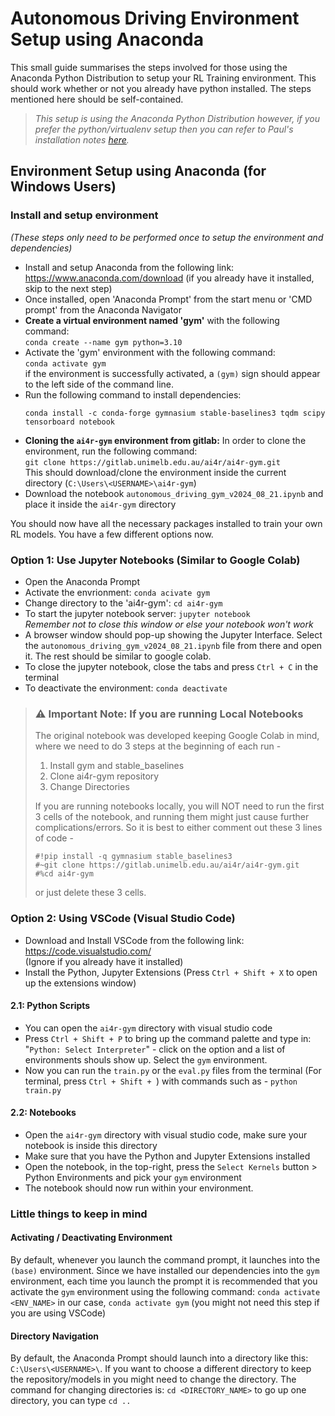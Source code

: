 # Autonomous Driving Environment Setup using Anaconda
This small guide summarises the steps involved for those using the Anaconda Python Distribution to setup your RL Training environment. This should work whether or not you already have python installed. The steps mentioned here should be self-contained.

> *This setup is using the Anaconda Python Distribution however, if you prefer the python/virtualenv setup then you can refer to Paul's installation notes [here]( https://gitlab.unimelb.edu.au/ai4r/ai4r-gym/-/blob/main/docs/installation.md).*

## Environment Setup using Anaconda (for Windows Users)

### Install and setup environment
*(These steps only need to be performed once to setup the environment and dependencies)*
- Install and setup Anaconda from the following link: https://www.anaconda.com/download (if you already have it installed, skip to the next step)
- Once installed, open 'Anaconda Prompt' from the start menu or 'CMD prompt' from the Anaconda Navigator
- **Create a virtual environment named 'gym'** with the following command:  
  `conda create --name gym python=3.10`
- Activate the 'gym' environment with the following command:  
  `conda activate gym`  
  if the environment is successfully activated, a `(gym)` sign should appear to the left side of the command line.
- Run the following command to install dependencies:
  ```
  conda install -c conda-forge gymnasium stable-baselines3 tqdm scipy tensorboard notebook
  ```
- **Cloning the `ai4r-gym` environment from gitlab:** In order to clone the environment, run the following command:  
  `git clone https://gitlab.unimelb.edu.au/ai4r/ai4r-gym.git`  
  This should download/clone the environment inside the current directory (`C:\Users\<USERNAME>\ai4r-gym`)
- Download the notebook `autonomous_driving_gym_v2024_08_21.ipynb` and place it inside the `ai4r-gym` directory

You should now have all the necessary packages installed to train your own RL models. You have a few different options now. 

### Option 1: Use Jupyter Notebooks (Similar to Google Colab)
- Open the Anaconda Prompt
- Activate the envrionment: `conda acivate gym`
- Change directory to the 'ai4r-gym': `cd ai4r-gym`
- To start the jupyter notebook server: `jupyter notebook`  
  *Remember not to close this window or else your notebook won't work*
- A browser window should pop-up showing the Jupyter Interface. Select the `autonomous_driving_gym_v2024_08_21.ipynb` file from there and open it. The rest should be similar to google colab.
- To close the jupyter notebook, close the tabs and press `Ctrl + C` in the terminal
- To deactivate the environment: `conda deactivate`

> ### ⚠️ **Important Note: If you are running Local Notebooks**
> 
> The original notebook was developed keeping Google Colab in mind, where we need to do 3 steps at the beginning of each run - 
> 1. Install gym and stable_baselines
> 2. Clone ai4r-gym repository
> 3. Change Directories
>
> If you are running notebooks locally, you will NOT need to run the first 3 cells of the notebook, and running them might just cause further complications/errors. So it is best to either comment out these 3 lines of code - 
>
>```
>#!pip install -q gymnasium stable_baselines3
>#~git clone https://gitlab.unimelb.edu.au/ai4r/ai4r-gym.git
>#%cd ai4r-gym
>```
>
>or just delete these 3 cells. 

### Option 2: Using VSCode (Visual Studio Code)
- Download and Install VSCode from the following link: https://code.visualstudio.com/  
  (Ignore if you already have it installed)
- Install the Python, Jupyter Extensions (Press `Ctrl + Shift + X` to open up the extensions window)

#### 2.1: Python Scripts
- You can open the `ai4r-gym` directory with visual studio code
- Press `Ctrl + Shift + P` to bring up the command palette and type in: "`Python: Select Interpreter`" - click on the option and a list of environments shouls show up. Select the `gym` environment. 
- Now you can run the `train.py` or the `eval.py` files from the terminal (For terminal, press `Ctrl + Shift + `) with commands such as - `python train.py`

#### 2.2: Notebooks
- Open the `ai4r-gym` directory with visual studio code, make sure your notebook is inside this directory
- Make sure that you have the Python and Jupyter Extensions installed
- Open the notebook, in the top-right, press the `Select Kernels` button > Python Environments and pick your `gym` environment
- The notebook should now run within your environment. 

### Little things to keep in mind

#### Activating / Deactivating Environment
By default, whenever you launch the command prompt, it launches into the `(base)` environment. Since we have installed our dependencies into the `gym` environment, each time you launch the prompt it is recommended that you activate the `gym` environment using the following command: `conda activate <ENV_NAME>` in our case, `conda activate gym`
(you might not need this step if you are using VSCode)

#### Directory Navigation
By default, the Anaconda Prompt should launch into a directory like this: `C:\Users\<USERNAME>\`. If you want to choose a different directory to keep the repository/models in you might need to change the directory. The command for changing directories is: `cd <DIRECTORY_NAME>` to go up one directory, you can type `cd ..`